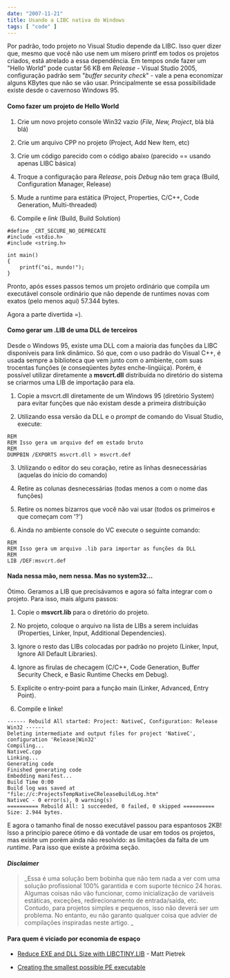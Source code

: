 ```yaml
---
date: "2007-11-21"
title: Usando a LIBC nativa do Windows
tags: [ "code" ]
---
```

Por padrão, todo projeto no Visual Studio depende da LIBC. Isso quer dizer que, mesmo que você não use nem um mísero printf em todos os projetos criados, está atrelado a essa dependência. Em tempos onde fazer um "Hello World" pode custar 56 KB em _Release_ - Visual Studio 2005, configuração padrão sem "_buffer security check_" - vale a pena economizar alguns KBytes que não se vão usar. Principalmente se essa possibilidade existe desde o cavernoso Windows 95.

#### Como fazer um projeto de Hello World

    
  1. Crie um novo projeto console Win32 vazio (_File, New, Project_, blá blá blá)

    
  2. Crie um arquivo CPP no projeto (Project, Add New Item, etc)

    
  3. Crie um código parecido com o código abaixo (parecido == usando apenas LIBC básica)

    
  4. Troque a configuração para _Release_, pois _Debug_ não tem graça (Build, Configuration Manager, Release)

    
  5. Mude a runtime para estática (Project, Properties, C/C++, Code Generation, Multi-threaded)

    
  6. Compile e _link_ (Build, Build Solution)

```
#define _CRT_SECURE_NO_DEPRECATE
#include <stdio.h>
#include <string.h>

int main()
{
	printf("oi, mundo!");
} 

```

Pronto, após esses passos temos um projeto ordinário que compila um executável console ordinário que não depende de runtimes novas com exatos (pelo menos aqui) 57.344 bytes.

Agora a parte divertida =).

#### Como gerar um .LIB de uma DLL de terceiros

Desde o Windows 95, existe uma DLL com a maioria das funções da LIBC disponíveis para link dinâmico. Só que, com o uso padrão do Visual C++, é usada sempre a biblioteca que vem junto com o ambiente, com suas trocentas funções (e conseqüentes _bytes_ enche-lingüiça). Porém, é possível utilizar diretamente a **msvcrt.dll** distribuída no diretório do sistema se criarmos uma LIB de importação para ela.

    
  1. Copie a msvcrt.dll diretamente de um Windows 95 (diretório System) para evitar funções que não existam desde a primeira distribuição

    
  2. Utilizando essa versão da DLL e o _prompt_ de comando do Visual Studio, execute:

    
    REM
    REM Isso gera um arquivo def em estado bruto
    REM
    DUMPBIN /EXPORTS msvcrt.dll > msvcrt.def

    
  3. Utilizando o editor do seu coração, retire as linhas desnecessárias (aquelas do início do comando)

    
  4. Retire as colunas desnecessárias (todas menos a com o nome das funções)

    
  5. Retire os nomes bizarros que você não vai usar (todos os primeiros e que começam com '?')

    
  6. Ainda no ambiente console do VC execute o seguinte comando:

    
    REM
    REM Isso gera um arquivo .lib para importar as funções da DLL
    REM
    LIB /DEF:msvcrt.def

#### Nada nessa mão, nem nessa. Mas no system32...

Ótimo. Geramos a LIB que precisávamos e agora só falta integrar com o projeto. Para isso, mais alguns passos:

    
  1. Copie o **msvcrt.lib** para o diretório do projeto.

    
  2. No projeto, coloque o arquivo na lista de LIBs a serem incluídas (Properties, Linker, Input, Additional Dependencies).

    
  3. Ignore o resto das LIBs colocadas por padrão no projeto (Linker, Input, Ignore All Default Libraries).

    
  4. Ignore as firulas de checagem (C/C++, Code Generation, Buffer Security Check, e Basic Runtime Checks em Debug).

    
  5. Explicite o entry-point para a função main (Linker, Advanced, Entry Point).

    
  6. Compile e linke!

    
    ------ Rebuild All started: Project: NativeC, Configuration: Release Win32 ------
    Deleting intermediate and output files for project 'NativeC', configuration 'Release|Win32'
    Compiling...
    NativeC.cpp
    Linking...
    Generating code
    Finished generating code
    Embedding manifest...
    Build Time 0:00
    Build log was saved at "file://c:ProjectsTempNativeCReleaseBuildLog.htm"
    NativeC - 0 error(s), 0 warning(s)
    ========== Rebuild All: 1 succeeded, 0 failed, 0 skipped ==========
    Size: 2.944 bytes.

E agora o tamanho final de nosso executável passou para espantosos 2KB! Isso a princípio parece ótimo e dá vontade de usar em todos os projetos, mas existe um porém ainda não resolvido: as limitações da falta de um _runtime_. Para isso que existe a próxima seção.

#### _Disclaimer_

<blockquote>_Essa é uma solução bem bobinha que não tem nada a ver com uma solução profissional 100% garantida e com suporte técnico 24 horas. Algumas coisas não vão funcionar, como inicialização de variáveis estáticas, exceções, redirecionamento de entrada/saída, etc. Contudo, para projetos simples e pequenos, isso não deverá ser um problema. No entanto, eu não garanto qualquer coisa que advier de compilações inspiradas neste artigo. _</blockquote>

#### Para quem é viciado por economia de espaço

    
  * [Reduce EXE and DLL Size with LIBCTINY.LIB](http://msdn.microsoft.com/msdnmag/issues/01/01/hood/) - Matt Pietrek

    
  * [Creating the smallest possible PE executable](http://www.phreedom.org/solar/code/tinype/)

